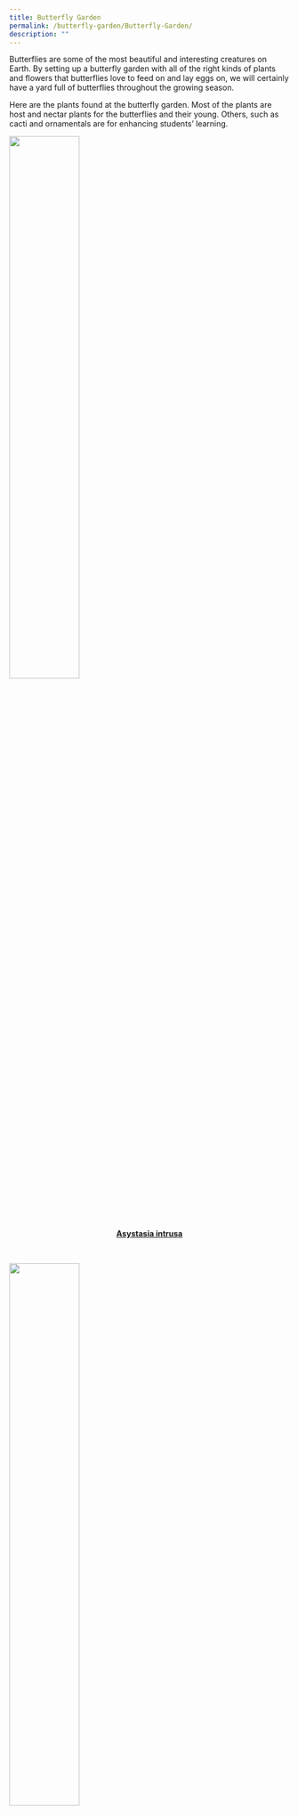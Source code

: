 ```yaml
---
title: Butterfly Garden
permalink: /butterfly-garden/Butterfly-Garden/
description: ""
---
```

Butterflies are some of the most beautiful and interesting creatures on Earth. By setting up a butterfly garden with all of the right kinds of plants and flowers that butterflies love to feed on and lay eggs on, we will certainly have a yard full of butterflies throughout the growing season.

Here are the plants found at the butterfly garden. Most of the plants are host and nectar plants for the butterflies and their young. Others, such as cacti and ornamentals are for enhancing students’ learning.

<div>

<a href="/butterfly-garden/Plant-1-Asystasia-intrusia/" target ="/butterfly-garden/Plant-1-Asystasia-intrusia/">

<img style="width:50%" src="/images/Butterfly%20Garden/B1.jpg"><center>**Asystasia intrusa**</center>

</a>

</div>

<br>
<div>

<a href="/butterfly-garden/Plant-2-Ixora-Sunkist/" target = "_blank">

<img style="width:50%" src="/images/Butterfly%20Garden/B2.png"><center> **Ixora Sunkist**</center>

</a>

</div>

<br>
<div>

<a href="/butterfly-garden/Plant-3-Calliandra-emarginata/" target = "_blank">

<img style="width:50%" src="/images/Butterfly%20Garden/B3.png"><center>**Calliandra Emarginata**</center>

</a>

</div>

<br>
<div>

<a href="/butterfly-garden/Plant-4-Stachytarpheta-indica/" target = "_blank">

<img style="width:50%" src="/images/Butterfly%20Garden/B4.png"><center> **Stachytarpheta-indica**</center>

</a>

</div>

<br>
<div>

<a href="/butterfly-garden/Plant-5-Jasminum-grandiflorum/" target = "_blank">

<img style="width:50%" src="/images/Butterfly%20Garden/B5.png"><center>**Jasminum Grandiflorum**</center>

</a>

</div>

<br>
<div>

<a href="/butterfly-garden/Plant-6-Murraya-koenigii/" target = "_blank">

<img style="width:50%" src="/images/Butterfly%20Garden/B6.png"><center> **Murraya Koenigii**</center>

</a>

</div>

<br>
<div>

<a href="/butterfly-garden/Plant-7-Lantana-Camara/" target = "_blank">

<img style="width:50%" src="/images/Butterfly%20Garden/B7.png"><center> **Lantana Camara**</center>

</a>

</div>

<br>
<div>

<a href="/butterfly-garden/Plant-8-Juniperus-horizontalis/" target = "_blank">

<img style="width:50%" src="/images/Butterfly%20Garden/B8.jpg"><center> **Juniperus Horizontalis**</center>

</a>

</div>

<br>
<div>

<a href="/butterfly-garden/Plant-9-Melastoma-malabathcirum/" target = "_blank">

<img style="width:50%" src="/images/Butterfly%20Garden/B9.png"><center> **Melastoma Malabathcirum**</center>

</a>

</div>

<br>
<div>

<a href="/butterfly-garden/Plant-10-Opuntia-basilaris/" target = "_blank">

<img style="width:50%" src="/images/Butterfly%20Garden/B10.png"><center>**Opuntia Basilaris**</center>

</a>

</div>

<br>
<div>

<a href="/butterfly-garden/Plant-11-Echinocactus-grusonii/" target = "_blank">

<img style="width:50%" src="/images/Butterfly%20Garden/B11.png"><center>**Echinocactus Grusonii**</center>

</a>

</div>

<br>
<div>

<a href="/butterfly-garden/Plant-12-Opuntia-cochenillifera/" target = "_blank">

<img style="width:50%" src="/images/Butterfly%20Garden/B12.png"><center>**Opuntia Cochenillifera**</center>

</a>

</div>

<br>
<div>

<a href="/butterfly-garden/Plant-13-Stapelia-gigantea/" target = "_blank">

<img style="width:50%" src="/images/Butterfly%20Garden/B13.png"> <center>**Stapelia Gigantea**</center>

</a>

</div>

<br>
<div>

<a href="/butterfly-garden/Plant-14-Crassula-ovata/" target = "_blank">

<img style="width:50%" src="/images/Butterfly%20Garden/B14.png"><center>**Crassula Ovata** </center>

</a>

</div>

<br>
<div>

<a href="/butterfly-garden/Plant-15-Euphorbia-milii/" target = "_blank">

<img style="width:50%" src="/images/Butterfly%20Garden/B15.png">

</a>

</div>

<br>
<div>

<a href="/butterfly-garden/Plant-17-Buddleja-asiatica/" target = "_blank">

<img style="width:50%" src="/images/Butterfly%20Garden/B16.jpg">

</a>

</div>

<br>
<div>

<a href="/butterfly-garden/Plant-18-Caesalpinia-pulcherrima/" target = "_blank">

<img style="width:50%" src="/images/Butterfly%20Garden/B17.png">

</a>

</div>

<br>
<div>

<a href="/butterfly-garden/Plant-19-Mussaenda-erythrophylla/" target = "_blank">

<img style="width:50%" src="/images/Butterfly%20Garden/B18.png">

</a>

</div>

<br>
<div>

<a href="/butterfly-garden/Plant-20-Wrightia-religiosa/" target = "_blank">

<img style="width:50%" src="/images/Butterfly%20Garden/B19.png">

</a>

</div>

<br>
<div>

<a href="/butterfly-garden/Plant-21-Citrus-microcarpa/" target = "_blank">

<img style="width:50%" src="/images/Butterfly%20Garden/B20.png">

</a>

</div>

<br>
<div>

<a href="/butterfly-garden/Plant-22-Antigonon-leptopus/" target = "_blank">

<img style="width:50%" src="/images/Butterfly%20Garden/B21.png">

</a>

</div>

<br>
<div>

<a href="/butterfly-garden/Plant-23-Tristellateia-australasiae/" target = "_blank">

<img style="width:50%" src="/images/Butterfly%20Garden/B22.png">

</a>

</div>

<br>
<div>

<a href="/butterfly-garden/Plant-24-Thunbergia-grandiflora/" target = "_blank">

<img style="width:50%" src="/images/Butterfly%20Garden/B23.png">

</a>

</div>
